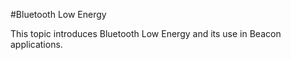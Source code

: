 #Bluetooth Low Energy

This topic introduces Bluetooth Low Energy and its use in Beacon applications.